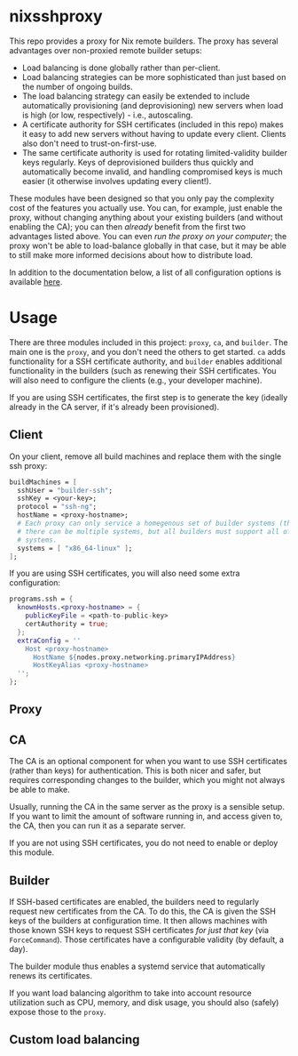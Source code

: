 # nixsshproxy

This repo provides a proxy for Nix remote builders. The proxy has several
advantages over non-proxied remote builder setups:

- Load balancing is done globally rather than per-client.
- Load balancing strategies can be more sophisticated than just based on the
  number of ongoing builds.
- The load balancing strategy can easily be extended to include automatically
  provisioning (and deprovisioning) new servers when load is high (or low,
  respectively) - i.e., autoscaling.
- A certificate authority for SSH certificates (included in this repo) makes
  it easy to add new servers without having to update every client. Clients
  also don't need to trust-on-first-use.
- The same certificate authority is used for rotating limited-validity builder
  keys regularly. Keys of deprovisioned builders thus quickly and automatically
  become invalid, and handling compromised keys is much easier (it otherwise
  involves updating every client!).

These modules have been designed so that you only pay the complexity cost of
the features you actually use. You can, for example, just enable the proxy,
without changing anything about your existing builders (and without enabling
the CA); you can then *already* benefit from the first two advantages listed
above. You can even *run the proxy on your computer*; the proxy won't be able
to load-balance globally in that case, but it may be able to still make more
informed decisions about how to distribute load.

In addition to the documentation below, a list of all configuration options is
available [here](./docs/options.md).

# Usage

There are three modules included in this project: `proxy`, `ca`, and `builder`.
The main one is the `proxy`, and you don't need the others to get started.
`ca` adds functionality for a SSH certificate authority, and `builder` enables
additional functionality in the builders (such as renewing their SSH
certificates. You will also need to configure the clients (e.g., your developer
machine).

If you are using SSH certificates, the first step is to generate the key
(ideally already in the CA server, if it's already been provisioned).


## Client

On your client, remove all build machines and replace them with the single
ssh proxy:

```nix
buildMachines = [
  sshUser = "builder-ssh";
  sshKey = <your-key>;
  protocol = "ssh-ng";
  hostName = <proxy-hostname>;
  # Each proxy can only service a homegenous set of builder systems (that is,
  # there can be multiple systems, but all builders must support all of those
  # systems.
  systems = [ "x86_64-linux" ];
];
```

If you are using SSH certificates, you will also need some extra configuration:

```nix
programs.ssh = {
  knownHosts.<proxy-hostname> = {
    publicKeyFile = <path-to-public-key>
    certAuthority = true;
  };
  extraConfig = ''
    Host <proxy-hostname>
      HostName ${nodes.proxy.networking.primaryIPAddress}
      HostKeyAlias <proxy-hostname>
  '';
};
```

## Proxy



## CA

The CA is an optional component for when you want to use SSH certificates
(rather than keys) for authentication. This is both nicer and safer, but
requires corresponding changes to the builder, which you might not always
be able to make.

Usually, running the CA in the same server as the proxy is a sensible setup.
If you want to limit the amount of software running in, and access given to,
the CA, then you can run it as a separate server.

If you are not using SSH certificates, you do not need to enable or deploy
this module.


## Builder

If SSH-based certificates are enabled, the builders need to regularly request
new certificates from the CA. To do this, the CA is given the SSH keys of the
builders at configuration time. It then allows machines with those known SSH
keys to request SSH certificates *for just that key* (via `ForceCommand`). Those
certificates have a configurable validity (by default, a day).

The builder module thus enables a systemd service that automatically renews
its certificates.

If you want load balancing algorithm to take into account resource utilization
such as CPU, memory, and disk usage, you should also (safely) expose those to
the `proxy`.


## Custom load balancing



